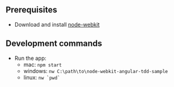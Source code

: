 ## Prerequisites

 - Download and install [node-webkit](https://github.com/rogerwang/node-webkit#downloads)

## Development commands

 - Run the app:
    - mac: `npm start`
    - windows: `nw C:\path\to\node-webkit-angular-tdd-sample`
    - linux: ``nw `pwd` ``

